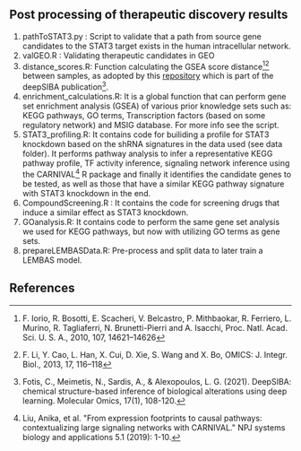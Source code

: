 ## Post processing of therapeutic discovery results
1.	pathToSTAT3.py : Script to validate that a path from source gene candidates to the STAT3 target exists in the human intracellular network.
2.	valGEO.R : Validating therapeutic candidates in GEO
3.	distance_scores.R: Function calculating the GSEA score distance[^1][^2] between samples, as adopted by this [repository](https://github.com/BioSysLab/deepSIBA) which is part of the deepSIBA publication[^3].
4.	enrichment_calculations.R: It is a global function that can perform gene set enrichment analysis (GSEA) of various prior knowledge sets such as: KEGG pathways, GO terms, Transcription factors (based on some regulatory network) and MSIG database. For more info see the script.
5.	STAT3_profiling.R: It contains code for builiding a profile for STAT3 knockdown based on the shRNA signatures in the data used (see data folder). It performs pathway analysis to infer a representative KEGG pathway profile, TF activity inference, signaling network inference using the CARNIVAL[^4] R package and finally it identifies the candidate genes to be tested, as well as those that have a similar KEGG pathway signature with STAT3 knockdown in the end.
6.	CompoundScreening.R : It contains the code for screening drugs that induce a similar effect as STAT3 knockdown.
7.	GOanalysis.R: It contains code to perform the same gene set analysis we used for KEGG pathways, but now with utilizing GO terms as gene sets.
8.	prepareLEMBASData.R: Pre-process and split data to later train a LEMBAS model.

## References
[^1]: F. Iorio, R. Bosotti, E. Scacheri, V. Belcastro, P. Mithbaokar, R. Ferriero, L. Murino, R. Tagliaferri, N. Brunetti-Pierri and A. Isacchi, Proc. Natl. Acad. Sci. U. S. A., 2010, 107, 14621–14626
[^2]: F. Li, Y. Cao, L. Han, X. Cui, D. Xie, S. Wang and X. Bo, OMICS: J. Integr. Biol., 2013, 17, 116–118
[^3]: Fotis, C., Meimetis, N., Sardis, A., & Alexopoulos, L. G. (2021). DeepSIBA: chemical structure-based inference of biological alterations using deep learning. Molecular Omics, 17(1), 108-120.
[^4]: Liu, Anika, et al. "From expression footprints to causal pathways: contextualizing large signaling networks with CARNIVAL." NPJ systems biology and applications 5.1 (2019): 1-10.

